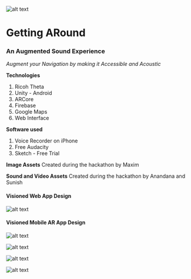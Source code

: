 ![alt text](https://github.com/Reality-Virtually-Hackathon/getting-around/blob/master/AROUND-assets/logo1x.png "Getting ARound")
# Getting ARound
### An Augmented Sound Experience

_Augment your Navigation by making it Accessible and Acoustic_

**Technologies**
1. Ricoh Theta 
2. Unity - Android
3. ARCore
4. Firebase
5. Google Maps
6. Web Interface

**Software used**
1. Voice Recorder on iPhone
2. Free Audacity
3. Sketch - Free Trial

**Image Assets**
Created during the hackathon by Maxim

**Sound and Video Assets**
Created during the hackathon by Anandana and Sunish

#### Visioned Web App Design
![alt text](https://github.com/Reality-Virtually-Hackathon/getting-around/blob/master/AROUND-assets/web.master.png "Getting ARound Web App")

#### Visioned Mobile AR App Design
![alt text](https://github.com/Reality-Virtually-Hackathon/getting-around/blob/master/AROUND-assets/mobile.splash.png "Getting ARound Mobile AR App Splash Screen")

![alt text](https://github.com/Reality-Virtually-Hackathon/getting-around/blob/master/AROUND-assets/mobile.home.png "Getting ARound Mobile AR App")

![alt text](https://github.com/Reality-Virtually-Hackathon/getting-around/blob/master/AROUND-assets/mobile.home2.png "Getting ARound Mobile AR App")

![alt text](https://github.com/Reality-Virtually-Hackathon/getting-around/blob/master/AROUND-assets/mobile.map.extended.png "Getting ARound Mobile AR App")
